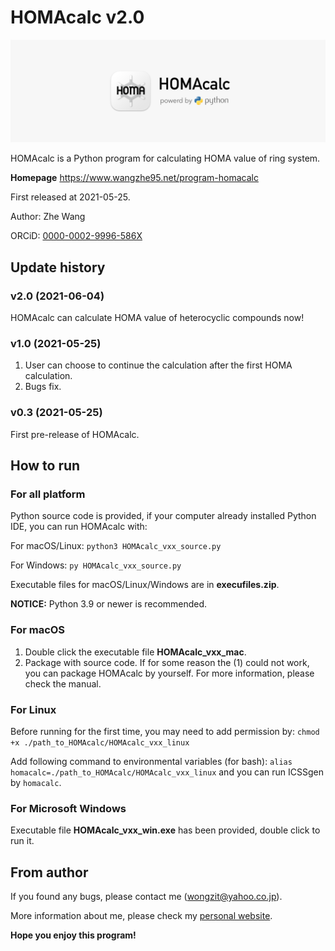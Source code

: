 # HOMAcalc v2.0
![HOMAcalc_icon](HOMAcalc_icon_full.png)

HOMAcalc is a Python program for calculating HOMA value of ring system.

**Homepage** https://www.wangzhe95.net/program-homacalc

First released at 2021-05-25.

Author: Zhe Wang

ORCiD: [0000-0002-9996-586X](https://orcid.org/0000-0002-9996-586X)

## Update history
### v2.0 (2021-06-04)
HOMAcalc can calculate HOMA value of heterocyclic compounds now!

### v1.0 (2021-05-25)
1. User can choose to continue the calculation after the first HOMA calculation.
2. Bugs fix.

### v0.3 (2021-05-25)
First pre-release of HOMAcalc.

## How to run
### For all platform
Python source code is provided, if your computer already installed Python IDE, you can run HOMAcalc with:

For macOS/Linux: `python3 HOMAcalc_vxx_source.py`

For Windows: `py HOMAcalc_vxx_source.py`

Executable files for macOS/Linux/Windows are in **execufiles.zip**.

**NOTICE:** Python 3.9 or newer is recommended.

### For macOS
1. Double click the executable file **HOMAcalc_vxx_mac**.
2. Package with source code. If for some reason the (1) could not work, you can package 
HOMAcalc by yourself. For more information, please check the manual.

### For Linux
Before running for the first time, you may need to add permission by:
`chmod +x ./path_to_HOMAcalc/HOMAcalc_vxx_linux`

Add following command to environmental variables (for bash):
`alias homacalc=./path_to_HOMAcalc/HOMAcalc_vxx_linux`
and you can run ICSSgen by `homacalc`.

### For Microsoft Windows
Executable file **HOMAcalc_vxx_win.exe** has been provided, double click to run it.

## From author
If you found any bugs, please contact me (wongzit@yahoo.co.jp).

More information about me, please check my [personal website](https://www.wangzhe95.net).

 **Hope you enjoy this program!**
